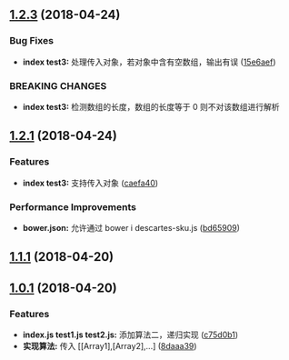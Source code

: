 <a name="1.2.3"></a>
## [1.2.3](https://github.com/vxhly/descartes-sku.js/compare/v1.2.1...v1.2.3) (2018-04-24)


### Bug Fixes

* **index test3:** 处理传入对象，若对象中含有空数组，输出有误 ([15e6aef](https://github.com/vxhly/descartes-sku.js/commit/15e6aef))


### BREAKING CHANGES

* **index test3:** 检测数组的长度，数组的长度等于 0 则不对该数组进行解析



<a name="1.2.1"></a>
## [1.2.1](https://github.com/vxhly/descartes-sku.js/compare/v1.1.1...v1.2.1) (2018-04-24)


### Features

* **index test3:** 支持传入对象 ([caefa40](https://github.com/vxhly/descartes-sku.js/commit/caefa40))


### Performance Improvements

* **bower.json:** 允许通过 bower i descartes-sku.js ([bd65909](https://github.com/vxhly/descartes-sku.js/commit/bd65909))



<a name="1.1.1"></a>
## [1.1.1](https://github.com/vxhly/descartes-sku.js/compare/v1.0.1...v1.1.1) (2018-04-20)



<a name="1.0.1"></a>
## [1.0.1](https://github.com/vxhly/descartes-sku.js/compare/8daaa39...v1.0.1) (2018-04-20)


### Features

* **index.js test1.js test2.js:** 添加算法二，递归实现 ([c75d0b1](https://github.com/vxhly/descartes-sku.js/commit/c75d0b1))
* **实现算法:** 传入 [[Array1],[Array2],...] ([8daaa39](https://github.com/vxhly/descartes-sku.js/commit/8daaa39))



